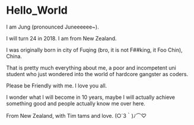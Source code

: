# Hello_World

I am Jung (pronounced Juneeeeee~). 

I will turn 24 in 2018. I am from New Zealand.

I was originally born in city of Fuqing (bro, it is not F##king, it Foo Chin), China.

That is pretty much everything about me, a poor and incompetent uni student who just wondered into the world of hardcore gangster as coders.

Please be Friendly with me. I love you all. 

I wonder what I will become in 10 years, maybe I will actually achieve something good and people actually know me over here. 

From New Zealand, with Tim tams and love. (○´3｀)ﾉ⌒♡
